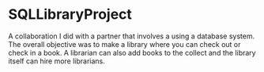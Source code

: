 # SQLLibraryProject
A collaboration I did with a partner that involves a using a database system. The overall objective was to make a library where you can check out or check in a book. A librarian can also add books to the collect and the library itself can hire more librarians.

